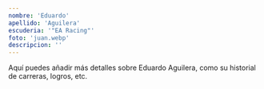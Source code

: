 ```yaml
---
nombre: 'Eduardo'
apellido: 'Aguilera'
escuderia: '"EA Racing"'
foto: 'juan.webp'
descripcion: ''
---
```


Aquí puedes añadir más detalles sobre Eduardo Aguilera, como su historial de carreras, logros, etc.
